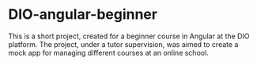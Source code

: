 # DIO-angular-beginner
This is a short project, created for a beginner course in Angular at the DIO platform.
The project, under a tutor supervision, was aimed to create a mock app for managing different courses at an online school. 
